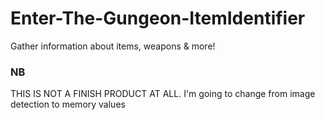 # Enter-The-Gungeon-ItemIdentifier
Gather information about items, weapons &amp; more!

### NB
THIS IS NOT A FINISH PRODUCT AT ALL.
 I'm going to change from image detection to memory values
